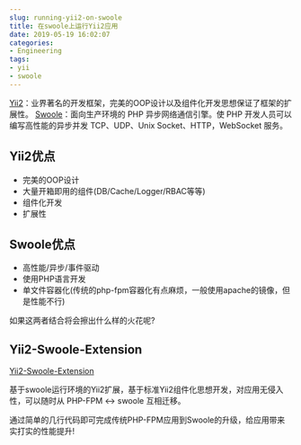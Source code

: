 ```yaml
---
slug: running-yii2-on-swoole
title: 在swoole上运行Yii2应用
date: 2019-05-19 16:02:07
categories:
- Engineering
tags:
- yii
- swoole
---
```


[Yii2](https://www.yiiframework.com)：业界著名的开发框架，完美的OOP设计以及组件化开发思想保证了框架的扩展性。
[Swoole](https://www.swoole.com/)：面向生产环境的 PHP 异步网络通信引擎。使 PHP 开发人员可以编写高性能的异步并发 TCP、UDP、Unix Socket、HTTP，WebSocket 服务。

## Yii2优点

+ 完美的OOP设计
+ 大量开箱即用的组件(DB/Cache/Logger/RBAC等等)
+ 组件化开发
+ 扩展性

## Swoole优点

+ 高性能/异步/事件驱动
+ 使用PHP语言开发
+ 单文件容器化(传统的php-fpm容器化有点麻烦，一般使用apache的镜像，但是性能不行)

如果这两者结合将会擦出什么样的火花呢?

## Yii2-Swoole-Extension

[Yii2-Swoole-Extension](https://github.com/swoole-foundation/yii2-swoole-extension)

基于swoole运行环境的Yii2扩展，基于标准Yii2组件化思想开发，对应用无侵入性，可以随时从 PHP-FPM <-> swoole 互相迁移。

通过简单的几行代码即可完成传统PHP-FPM应用到Swoole的升级，给应用带来实打实的性能提升!